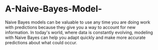 # A-Naive-Bayes-Model-
Naive Bayes models can be valuable to use any time you are doing work with predictions because they give you a way to account for new information. In today's world, where data is constantly evolving, modeling with Naive Bayes can help you adapt quickly and make more accurate predictions about what could occur.
